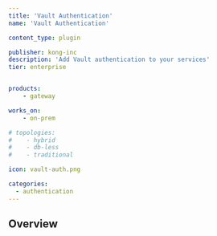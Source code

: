 ```yaml
---
title: 'Vault Authentication'
name: 'Vault Authentication'

content_type: plugin

publisher: kong-inc
description: 'Add Vault authentication to your services'
tier: enterprise


products:
    - gateway

works_on:
    - on-prem

# topologies:
#    - hybrid
#    - db-less
#    - traditional

icon: vault-auth.png

categories:
  - authentication
---
```


## Overview
